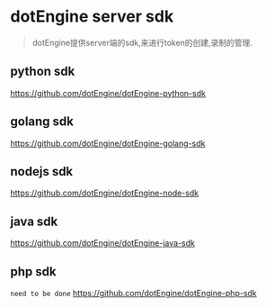 # dotEngine server sdk 

   
> dotEngine提供server端的sdk,来进行token的创建,录制的管理.


## python sdk 


https://github.com/dotEngine/dotEngine-python-sdk


## golang sdk 

https://github.com/dotEngine/dotEngine-golang-sdk


## nodejs sdk 

https://github.com/dotEngine/dotEngine-node-sdk


## java sdk 

https://github.com/dotEngine/dotEngine-java-sdk


## php sdk 

`need to be done`
https://github.com/dotEngine/dotEngine-php-sdk


